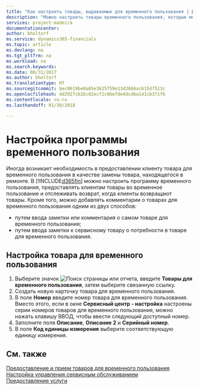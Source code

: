 ```yaml
---
title: "Как настроить товары, выдаваемые для временного пользования | Документы Майкрософт"
description: "Можно настроить товары временного пользования, которые можно предоставить клиентам взамен сервисных товаров, находящихся в обслуживании."
services: project-madeira
documentationcenter: 
author: bholtorf
ms.service: dynamics365-financials
ms.topic: article
ms.devlang: na
ms.tgt_pltfrm: na
ms.workload: na
ms.search.keywords: 
ms.date: 08/31/2017
ms.author: bholtorf
ms.translationtype: HT
ms.sourcegitcommit: bec0619be0a65e3625759e13d2866ac615d7513c
ms.openlocfilehash: 4d2927cb2bc02ecf2c8befde4dcdba141cb371f6
ms.contentlocale: ru-ru
ms.lasthandoff: 01/30/2018

---
```

# <a name="set-up-a-loaner-program"></a>Настройка программы временного пользования
Иногда возникает необходимость в предоставлении клиенту товара для временного пользования в качестве замены товара, находящегося в ремонте. В [!INCLUDE[d365fin](includes/d365fin_md.md)] можно настроить программу временного пользования, предоставлять клиентам товары во временное пользование и отслеживать возврат, когда клиенты возвращают товары. Кроме того, можно добавлять комментарии о товарах для временного пользования одним из двух способов:  
  
* путем ввода заметки или комментария о самом товаре для временного пользования;  
* путем ввода заметки к сервисному товару о потребности в товаре для временного пользования.  

## <a name="to-set-up-a-loaner"></a>Настройка товара для временного пользования  
1. Выберите значок ![Поиск страницы или отчета](media/ui-search/search_small.png "Значок поиска страницы или отчета"), введите **Товары для временного пользования**, затем выберите связанную ссылку.  
2. Создать новую карточку товара для временного пользования. 
3. В поле **Номер** введите номер товара для временного пользования. Вместо этого, если в окне **Сервисный центр - настройка** настроены серии номеров товаров для временного пользования, можно нажать клавишу ВВОД, чтобы ввести следующий доступный номер.  
4. Заполните поля **Описание**, **Описание 2** и **Серийный номер**.  
5. В поле **Код единицы измерения** выберите соответствующую единицу измерения.  
  
## <a name="see-also"></a>См. также
[Предоставление и прием товаров для временного пользования](service-how-to-lend-receive-loaners.md)  
[Настройка управления сервисным обслуживанием](service-setup-service.md)  
[Предоставление услуги](service-deliver-service.md)  


